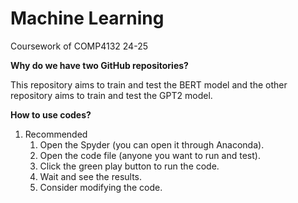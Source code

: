 # Machine Learning
Coursework of COMP4132 24-25

**Why do we have two GitHub repositories?**

This repository aims to train and test the BERT model and the other repository aims to train and test the GPT2 model.

**How to use codes?**

1. Recommended
    1) Open the Spyder (you can open it through Anaconda).
    2) Open the code file (anyone you want to run and test).
    3) Click the green play button to run the code.
    4) Wait and see the results.
    5) Consider modifying the code.

